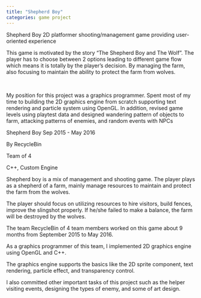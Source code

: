 ```yaml
---
title: "Shepherd Boy"
categories: game project
---
```


Shepherd Boy
2D platformer shooting/management game providing user-oriented experience

 

This game is motivated by the story “The Shepherd Boy and The Wolf”. The player has to choose between 2 options leading to different game flow which means it is totally by the player’s decision. By managing the farm, also focusing to maintain the ability to protect the farm from wolves.

​​

My position for this project was a graphics programmer. Spent most of my time to building the 2D graphics engine from scratch supporting text rendering and particle system using OpenGL. In addition, revised game levels using playtest data and designed wandering pattern of objects to farm, attacking patterns of enemies, and random events with NPCs

Shepherd Boy
Sep 2015 - May 2016

By RecycleBin

Team of 4

C++, Custom Engine

 

  Shepherd boy is a mix of management and shooting game. The player plays as a shepherd of a farm, mainly manage resources to maintain and protect the farm from the wolves.

  The player should focus on utilizing resources to hire visitors, build fences, improve the slingshot properly. If he/she failed to make a balance, the farm will be destroyed by the wolves.

 

  The team RecycleBin of 4 team members worked on this game about 9 months from September 2015 to May 2016.  

  As a graphics programmer of this team, I implemented 2D graphics engine using OpenGL and C++. 

  The graphics engine supports the basics like the 2D sprite component, text rendering, particle effect, and transparency control.

  I also committed other important tasks of this project such as the helper visiting events, designing the types of enemy, and some of art design.
